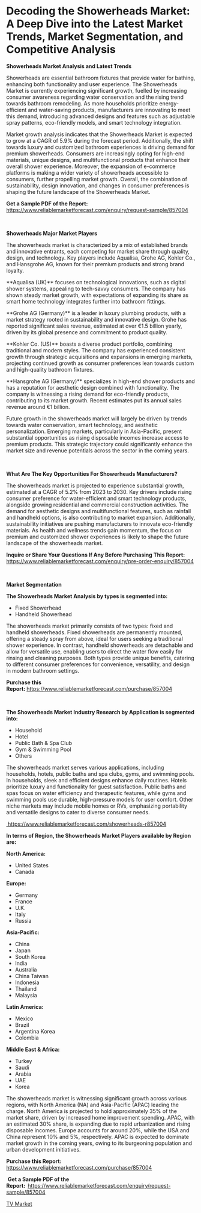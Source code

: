 <p><h1>Decoding the Showerheads Market: A Deep Dive into the Latest Market Trends, Market Segmentation, and Competitive Analysis</h1></p><p><strong>Showerheads Market Analysis and Latest Trends</strong></p>
<p><p>Showerheads are essential bathroom fixtures that provide water for bathing, enhancing both functionality and user experience. The Showerheads Market is currently experiencing significant growth, fuelled by increasing consumer awareness regarding water conservation and the rising trend towards bathroom remodeling. As more households prioritize energy-efficient and water-saving products, manufacturers are innovating to meet this demand, introducing advanced designs and features such as adjustable spray patterns, eco-friendly models, and smart technology integration.</p><p>Market growth analysis indicates that the Showerheads Market is expected to grow at a CAGR of 5.9% during the forecast period. Additionally, the shift towards luxury and customized bathroom experiences is driving demand for premium showerheads. Consumers are increasingly opting for high-end materials, unique designs, and multifunctional products that enhance their overall shower experience. Moreover, the expansion of e-commerce platforms is making a wider variety of showerheads accessible to consumers, further propelling market growth. Overall, the combination of sustainability, design innovation, and changes in consumer preferences is shaping the future landscape of the Showerheads Market.</p></p>
<p><strong>Get a Sample PDF of the Report:&nbsp;</strong> <a href="https://www.reliablemarketforecast.com/enquiry/request-sample/857004?utm_campaign=2932&utm_medium=2&utm_source=Github&utm_content=ia&utm_term=04042025&utm_id=showerheads">https://www.reliablemarketforecast.com/enquiry/request-sample/857004</a></p>
<p>&nbsp;</p>
<p><strong>Showerheads Major Market Players</strong></p>
<p><p>The showerheads market is characterized by a mix of established brands and innovative entrants, each competing for market share through quality, design, and technology. Key players include Aqualisa, Grohe AG, Kohler Co., and Hansgrohe AG, known for their premium products and strong brand loyalty.</p><p>**Aqualisa (UK)** focuses on technological innovations, such as digital shower systems, appealing to tech-savvy consumers. The company has shown steady market growth, with expectations of expanding its share as smart home technology integrates further into bathroom fittings.</p><p>**Grohe AG (Germany)** is a leader in luxury plumbing products, with a market strategy rooted in sustainability and innovative design. Grohe has reported significant sales revenue, estimated at over €1.5 billion yearly, driven by its global presence and commitment to product quality.</p><p>**Kohler Co. (US)** boasts a diverse product portfolio, combining traditional and modern styles. The company has experienced consistent growth through strategic acquisitions and expansions in emerging markets, projecting continued growth as consumer preferences lean towards custom and high-quality bathroom fixtures.</p><p>**Hansgrohe AG (Germany)** specializes in high-end shower products and has a reputation for aesthetic design combined with functionality. The company is witnessing a rising demand for eco-friendly products, contributing to its market growth. Recent estimates put its annual sales revenue around €1 billion.</p><p>Future growth in the showerheads market will largely be driven by trends towards water conservation, smart technology, and aesthetic personalization. Emerging markets, particularly in Asia-Pacific, present substantial opportunities as rising disposable incomes increase access to premium products. This strategic trajectory could significantly enhance the market size and revenue potentials across the sector in the coming years.</p></p>
<p>&nbsp;</p>
<p><strong>What Are The Key Opportunities For Showerheads Manufacturers?</strong></p>
<p><p>The showerheads market is projected to experience substantial growth, estimated at a CAGR of 5.2% from 2023 to 2030. Key drivers include rising consumer preference for water-efficient and smart technology products, alongside growing residential and commercial construction activities. The demand for aesthetic designs and multifunctional features, such as rainfall and handheld options, is also contributing to market expansion. Additionally, sustainability initiatives are pushing manufacturers to innovate eco-friendly materials. As health and wellness trends gain momentum, the focus on premium and customized shower experiences is likely to shape the future landscape of the showerheads market.</p></p>
<p><strong>Inquire or Share Your Questions If Any Before Purchasing This Report:</strong> <a href="https://www.reliablemarketforecast.com/enquiry/pre-order-enquiry/857004?utm_campaign=2932&utm_medium=2&utm_source=Github&utm_content=ia&utm_term=04042025&utm_id=showerheads">https://www.reliablemarketforecast.com/enquiry/pre-order-enquiry/857004</a></p>
<p>&nbsp;</p>
<p><strong>Market Segmentation</strong></p>
<p><strong>The Showerheads Market Analysis by types is segmented into:</strong></p>
<p><ul><li>Fixed Showerhead</li><li>Handheld Showerhead</li></ul></p>
<p><p>The showerheads market primarily consists of two types: fixed and handheld showerheads. Fixed showerheads are permanently mounted, offering a steady spray from above, ideal for users seeking a traditional shower experience. In contrast, handheld showerheads are detachable and allow for versatile use, enabling users to direct the water flow easily for rinsing and cleaning purposes. Both types provide unique benefits, catering to different consumer preferences for convenience, versatility, and design in modern bathroom settings.</p></p>
<p><strong>Purchase this Report:&nbsp;</strong><a href="https://www.reliablemarketforecast.com/purchase/857004?utm_campaign=2932&utm_medium=2&utm_source=Github&utm_content=ia&utm_term=04042025&utm_id=showerheads">https://www.reliablemarketforecast.com/purchase/857004</a></p>
<p>&nbsp;</p>
<p><strong>The Showerheads Market Industry Research by Application is segmented into:</strong></p>
<p><ul><li>Household</li><li>Hotel</li><li>Public Bath & Spa Club</li><li>Gym & Swimming Pool</li><li>Others</li></ul></p>
<p><p>The showerheads market serves various applications, including households, hotels, public baths and spa clubs, gyms, and swimming pools. In households, sleek and efficient designs enhance daily routines. Hotels prioritize luxury and functionality for guest satisfaction. Public baths and spas focus on water efficiency and therapeutic features, while gyms and swimming pools use durable, high-pressure models for user comfort. Other niche markets may include mobile homes or RVs, emphasizing portability and versatile designs to cater to diverse consumer needs.</p></p>
<p><a href="https://www.reliablemarketforecast.com/showerheads-r857004?utm_campaign=2932&utm_medium=2&utm_source=Github&utm_content=ia&utm_term=04042025&utm_id=showerheads">&nbsp;https://www.reliablemarketforecast.com/showerheads-r857004</a></p>
<p><strong>In terms of Region, the Showerheads Market Players available by Region are:</strong></p>
<p>
    <p> <strong> North America: </strong>
        <ul>
            <li>United States</li>
            <li>Canada</li>
        </ul>
        </p> 
    <p> <strong> Europe: </strong>
        <ul>
            <li>Germany</li>
            <li>France</li>
            <li>U.K.</li>
            <li>Italy</li>
            <li>Russia</li>
        </ul>
        </p> 
    <p> <strong> Asia-Pacific: </strong>
        <ul>
            <li>China</li>
            <li>Japan</li>
            <li>South Korea</li>
            <li>India</li>
            <li>Australia</li>
            <li>China Taiwan</li>
            <li>Indonesia</li>
            <li>Thailand</li>
            <li>Malaysia</li>
        </ul>
        </p> 
    <p> <strong> Latin America: </strong>
        <ul>
            <li>Mexico</li>
            <li>Brazil</li>
            <li>Argentina Korea</li>
            <li>Colombia</li>
        </ul>
        </p> 
    <p> <strong> Middle East & Africa: </strong>
        <ul>
            <li>Turkey</li>
            <li>Saudi</li>
            <li>Arabia</li>
            <li>UAE</li>
            <li>Korea</li>
        </ul>
    </p>
    </p>
<p><p>The showerheads market is witnessing significant growth across various regions, with North America (NA) and Asia-Pacific (APAC) leading the charge. North America is projected to hold approximately 35% of the market share, driven by increased home improvement spending. APAC, with an estimated 30% share, is expanding due to rapid urbanization and rising disposable incomes. Europe accounts for around 20%, while the USA and China represent 10% and 5%, respectively. APAC is expected to dominate market growth in the coming years, owing to its burgeoning population and urban development initiatives.</p></p>
<p><strong>Purchase this Report: </strong><a href="https://www.reliablemarketforecast.com/purchase/857004?utm_campaign=2932&utm_medium=2&utm_source=Github&utm_content=ia&utm_term=04042025&utm_id=showerheads">https://www.reliablemarketforecast.com/purchase/857004</a></p>
<p>&nbsp;<strong>Get a Sample PDF of the Report:&nbsp;&nbsp;</strong><a href="https://www.reliablemarketforecast.com/enquiry/request-sample/857004?utm_campaign=2932&utm_medium=2&utm_source=Github&utm_content=ia&utm_term=04042025&utm_id=showerheads">https://www.reliablemarketforecast.com/enquiry/request-sample/857004</a></p>
<p><strong></strong></p>
<p><p><a href="https://github.com/aidelndasse/Market-Research-Report-List-1/blob/main/tv-market.md?utm_campaign=2932&utm_medium=2&utm_source=Github&utm_content=ia&utm_term=04042025&utm_id=showerheads">TV Market</a></p></p>